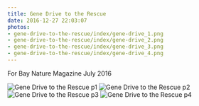 ```yaml
---
title: Gene Drive to the Rescue
date: 2016-12-27 22:03:07
photos:
- gene-drive-to-the-rescue/index/gene-drive_1.png
- gene-drive-to-the-rescue/index/gene-drive_2.png
- gene-drive-to-the-rescue/index/gene-drive_3.png
- gene-drive-to-the-rescue/index/gene-drive_4.png
---
```

For Bay Nature Magazine July 2016

![Gene Drive to the Rescue p1](/gene-drive-to-the-rescue/index/gene-drive_1.png)
![Gene Drive to the Rescue p2](/gene-drive-to-the-rescue/index/gene-drive_2.png)
![Gene Drive to the Rescue p3](/gene-drive-to-the-rescue/index/gene-drive_3.png)
![Gene Drive to the Rescue p4](/gene-drive-to-the-rescue/index/gene-drive_4.png)
